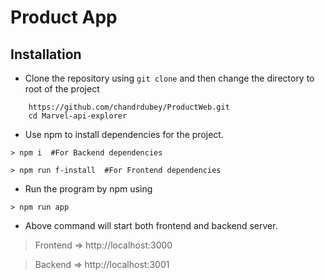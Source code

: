 # Product App
## Installation
- Clone the repository using `git clone` and then change the directory to root of the project
``` 
    https://github.com/chandrdubey/ProductWeb.git
    cd Marvel-api-explorer
```
- Use npm to install dependencies for the project.
```
> npm i  #For Backend dependencies

> npm run f-install  #For Frontend dependencies 
```

- Run the program by npm using
```
> npm run app
```
- Above command will start both frontend and backend server.
> Frontend => http://localhost:3000

> Backend => http://localhost:3001

